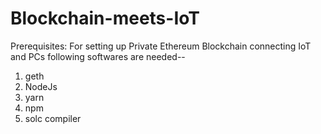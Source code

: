 # Blockchain-meets-IoT
Prerequisites:
 For setting up Private Ethereum Blockchain connecting IoT and PCs following softwares are needed-- 
1. geth
2. NodeJs
3. yarn
4. npm
5. solc compiler
     

